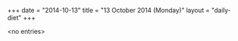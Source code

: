 +++
date = "2014-10-13"
title = "13 October 2014 (Monday)"
layout = "daily-diet"
+++


\<no entries\>
